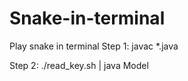 # Snake-in-terminal

Play snake in terminal
Step 1:
javac *.java

Step 2:
./read_key.sh | java Model
